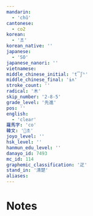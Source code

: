 ```yaml
---
mandarin:
  - 'chǔ'
cantonese:
  - co2
korean:
  - '초'
korean_native: ''
japanese:
  - 'SO'
japanese_nanori: ''
vietnamese:
middle_chinese_initial: 't͡ʃʰ'
middle_chinese_final: 'ɨʌ'
stroke_count: ''
radical: '木'
skip_number: '2-8-5'
grade_level: '先進'
pos: ''
english:
  - 'clear'
羅馬字: 'co'
韓文: '초'
joyo_level: ''
hsk_level: ''
hanmun_edu_level: ''
danayo_id: 7493
mc_id: 114
graphemic_classification: '疋'
stand_in: '清楚'
aliases:
---
```


# Notes
